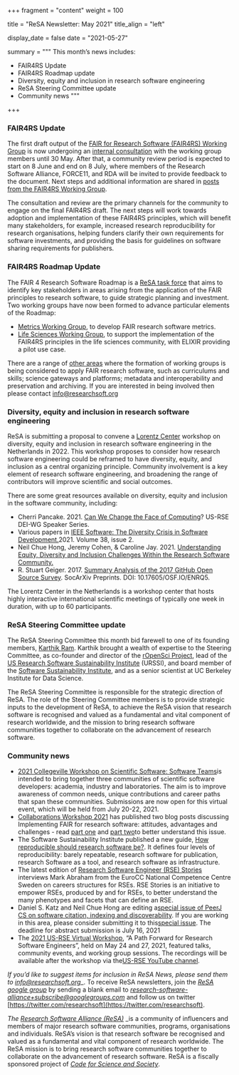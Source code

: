 +++
fragment = "content"
weight = 100

title = "ReSA Newsletter: May 2021"
title_align = "left"

display_date = false
date = "2021-05-27"

summary = """
This month’s news includes:

* FAIR4RS Update
* FAIR4RS Roadmap update
* Diversity, equity and inclusion in research software engineering
* ReSA Steering Committee update
* Community news
"""

+++

### FAIR4RS Update

The first draft output of the [FAIR for Research Software (FAIR4RS) Working Group](https://www.rd-alliance.org/groups/fair-research-software-fair4rs-wg) is now undergoing an [internal consultation](https://www.rd-alliance.org/group/fair-research-software-fair4rs-wg/event/fair4rs-community-consultation-may) with the working group members until 30 May. After that, a community review period is expected to start on 8 June and end on 8 July, where members of the Research Software Alliance, FORCE11, and RDA will be invited to provide feedback to the document. Next steps and additional information are shared in [posts from the FAIR4RS Working Group](https://www.rd-alliance.org/node/69317/posts).

The consultation and review are the primary channels for the community to engage on the final FAIR4RS draft. The next steps will work towards adoption and implementation of these FAIR4RS principles, which will benefit many stakeholders, for example, increased research reproducibility for research organisations, helping funders clarify their own requirements for software investments, and providing the basis for guidelines on software sharing requirements for publishers.

### FAIR4RS Roadmap Update

The FAIR 4 Research Software Roadmap is a [ReSA task force](https://www.researchsoft.org/taskforces/) that aims to identify key stakeholders in areas arising from the application of the FAIR principles to research software, to guide strategic planning and investment. Two working groups have now been formed to advance particular elements of the Roadmap:

- [Metrics Working Group](https://docs.google.com/document/d/1BpzecVx4ZvSNfHD-UHhofZVdA6qiP_ENrmozmiq9zY4/edit), to develop FAIR research software metrics.
- [Life Sciences Working Group](https://docs.google.com/document/d/1yQun2tObksymOrAV4RY7jqbSkZ0r8G6I-vrkDAGHnnI/edit), to support the implementation of the FAIR4RS principles in the life sciences community, with ELIXIR providing a pilot use case.

There are a range of [other areas](https://docs.google.com/document/d/1rV19ZKSyKRmKLsCYbjfdy3z31WovUIMfEYK1OSlbJos/edit#) where the formation of working groups is being considered to apply FAIR research software, such as curriculums and skills; science gateways and platforms; metadata and interoperability and preservation and archiving. If you are interested in being involved then please contact [info@researchsoft.org](mailto:info@researchsoft.org)

### Diversity, equity and inclusion in research software engineering

ReSA is submitting a proposal to convene a [Lorentz Center](https://www.lorentzcenter.nl/about-us.html) workshop on diversity, equity and inclusion in research software engineering in the Netherlands in 2022. This workshop proposes to consider how research software engineering could be reframed to have diversity, equity, and inclusion as a central organizing principle. Community involvement is a key element of research software engineering, and broadening the range of contributors will improve scientific and social outcomes.

There are some great resources available on diversity, equity and inclusion in the software community, including:

- Cherri Pancake. 2021. [Can We Change the Face of Computing](https://us-rse.org/events/2021/2021-03-dei-speaker-series)? US-RSE DEI-WG Speaker Series.
- Various papers in [IEEE Software: The Diversity Crisis in Software Development.](https://www.computer.org/csdl/magazine/so/2021/02)2021. Volume 38, issue 2.
- Neil Chue Hong, Jeremy Cohen, & Caroline Jay. 2021. [Understanding Equity, Diversity and Inclusion Challenges Within the Research Software Community.](https://www.researchgate.net/publication/350647200_Understanding_Equity_Diversity_and_Inclusion_Challenges_Within_the_Research_Software_Community)
- R. Stuart Geiger. 2017. [Summary Analysis of the 2017 GitHub Open Source Survey](https://osf.io/enrq5/). SocArXiv Preprints. DOI: 10.17605/OSF.IO/ENRQ5.

The Lorentz Center in the Netherlands is a workshop center that hosts highly interactive international scientific meetings of typically one week in duration, with up to 60 participants.

### ReSA Steering Committee update


The ReSA Steering Committee this month bid farewell to one of its founding members, [Karthik Ram](https://ram.berkeley.edu/). Karthik brought a wealth of expertise to the Steering Committee, as co-founder and director of the [rOpenSci Project](https://ram.berkeley.edu/#), lead of the [US Research Software Sustainability Institute](http://urssi.us/) (URSSI), and board member of the [Software Sustainability Institute](https://www.software.ac.uk/), and as a senior scientist at UC Berkeley Institute for Data Science.

The ReSA Steering Committee is responsible for the strategic direction of ReSA. The role of the Steering Committee members is to provide strategic inputs to the development of ReSA, to achieve the ReSA vision that research software is recognised and valued as a fundamental and vital component of research worldwide, and the mission to bring research software communities together to collaborate on the advancement of research software.

### Community news

- [2021 Collegeville Workshop on Scientific Software: Software Teams](https://bssw.io/events/2021-collegeville-workshop-on-scientific-software-software-teams)is intended to bring together three communities of scientific software developers: academia, industry and laboratories. The aim is to improve awareness of common needs, unique contributions and career paths that span these communities. Submissions are now open for this virtual event, which will be held from July 20-22, 2021.
- [Collaborations Workshop 2021](https://www.software.ac.uk/cw21) has published two blog posts discussing Implementing FAIR for research software: attitudes, advantages and challenges - read [part one](https://www.software.ac.uk/blog/2021-05-19-implementing-fair-research-software-attitudes-advantages-and-challenges-part-one) and [part two](https://www.software.ac.uk/blog/2021-05-20-implementing-fair-research-software-attitudes-advantages-and-challenges-part-two)to better understand this issue.
- The Software Sustainability Institute published a new guide, [How reproducible should research software be?](https://www.software.ac.uk/news/new-guide-how-reproducible-should-research-software-be). It defines four levels of reproducibility: barely repeatable, research software for publication, research Software as a tool, and research software as infrastructure.
- The latest edition of [Research Software Engineer (RSE) Stories](https://us-rse.org/rse-stories/) interviews Mark Abraham from the EuroCC National Competence Centre Sweden on careers structures for RSEs. RSE Stories is an initiative to empower RSEs, produced by and for RSEs, to better understand the many phenotypes and facets that can define an RSE.
- Daniel S. Katz and Neil Chue Hong are editing a[special issue of PeerJ CS on software citation, indexing and discoverability](https://peerj.com/special-issues/84-software). If you are working in this area, please consider submitting it to this[special issue](https://peerj.com/special-issues/84-software). The deadline for abstract submission is July 16, 2021
- The [2021 US-RSE Virtual Workshop](https://us-rse.org/virtual-workshop-2021/), “A Path Forward for Research Software Engineers”, held on May 24 and 27, 2021, featured talks, community events, and working group sessions. The recordings will be available after the workshop via the[US-RSE YouTube channel](https://www.youtube.com/channel/UC7IQsWv809OQYJ-sJKuQZrw).

_If you’d like to suggest items for inclusion in ReSA News, please send them to_ [_info@researchsoft.org_](mailto:info@researchsoft.org)_. To receive ReSA newsletters, join the _[ReSA google group](https://groups.google.com/forum/#!forum/research-software-alliance)_ by sending a blank email to _[research-software-alliance+subscribe@googlegroups.com](mailto:research-software-alliance+subscribe@googlegroups.com)_ and follow us on twitter [https://twitter.com/researchsoft](https://twitter.com/researchsoft).

_The_ [_Research Software Alliance (ReSA)_](https://www.researchsoft.org/) _is a community of influencers and members of major research software communities, programs, organisations and individuals. ReSA’s vision is that research software be recognised and valued as a fundamental and vital component of research worldwide. The ReSA mission is to bring research software communities together to collaborate on the advancement of research software. ReSA is a fiscally sponsored project of [_Code for Science and Society_](https://codeforscience.org/).
